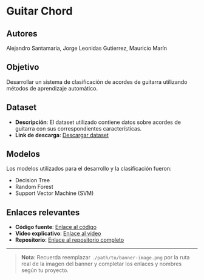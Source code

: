 # Guitar Chord
## Autores

Alejandro Santamaria, Jorge Leonidas Gutierrez, Mauricio Marín

## Objetivo

Desarrollar un sistema de clasificación de acordes de guitarra utilizando métodos de aprendizaje automático.

## Dataset

- **Descripción**: El dataset utilizado contiene datos sobre acordes de guitarra con sus correspondientes características.
- **Link de descarga**: [Descargar dataset]([(https://drive.google.com/drive/folders/1Kx7T2ZZojh81I2SAVutGNSC_2OuqVZqP?usp=sharing)])
## Modelos

Los modelos utilizados para el desarrollo y la clasificación fueron:

- Decision Tree
- Random Forest
- Support Vector Machine (SVM)

## Enlaces relevantes

- **Código fuente**: [Enlace al código](https://github.com/tu_usuario/tu_repositorio)
- **Video explicativo**: [Enlace al video](https://youtu.be/tu_enlace_video)
- **Repositorio**: [Enlace al repositorio completo](https://github.com/tu_usuario/tu_repositorio)

---

> **Nota**: Recuerda reemplazar `./path/to/banner-image.png` por la ruta real de la imagen del banner y completar los enlaces y nombres según tu proyecto.

